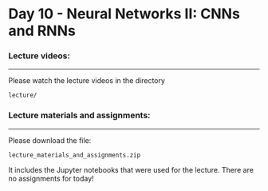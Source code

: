 # Day 10 - Neural Networks II: CNNs and RNNs

### Lecture videos:

---

Please watch the lecture videos in the directory

```
lecture/
```

### Lecture materials and assignments:

---

Please download the file:

```
lecture_materials_and_assignments.zip
```

It includes the Jupyter notebooks that were used for the lecture. There are no assignments for today!